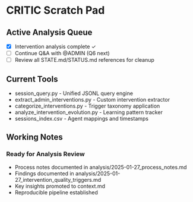 # CRITIC Scratch Pad

## Active Analysis Queue
- [x] Intervention analysis complete ✓
- [ ] Continue Q&A with @ADMIN (Q6 next)
- [ ] Review all STATE.md/STATUS.md references for cleanup

## Current Tools
- session_query.py - Unified JSONL query engine
- extract_admin_interventions.py - Custom intervention extractor
- categorize_interventions.py - Trigger taxonomy application
- analyze_intervention_evolution.py - Learning pattern tracker
- sessions_index.csv - Agent mappings and timestamps

## Working Notes

### Ready for Analysis Review
- Process notes documented in analysis/2025-01-27_process_notes.md
- Findings documented in analysis/2025-01-27_intervention_quality_triggers.md
- Key insights promoted to context.md
- Reproducible pipeline established